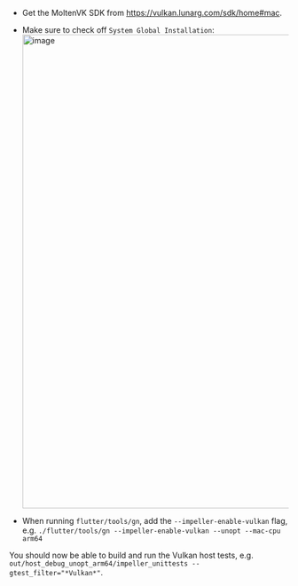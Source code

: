 - Get the MoltenVK SDK from https://vulkan.lunarg.com/sdk/home#mac.

- Make sure to check off `System Global Installation`:
  <img width="855" alt="image" src="https://user-images.githubusercontent.com/8620741/236010259-ae68283a-0a9e-4f85-9513-bc6ba199c351.png">

- When running `flutter/tools/gn`, add the `--impeller-enable-vulkan` flag, e.g.
  `./flutter/tools/gn --impeller-enable-vulkan --unopt --mac-cpu arm64`

You should now be able to build and run the Vulkan host tests, e.g.
`out/host_debug_unopt_arm64/impeller_unittests --gtest_filter="*Vulkan*"`.
